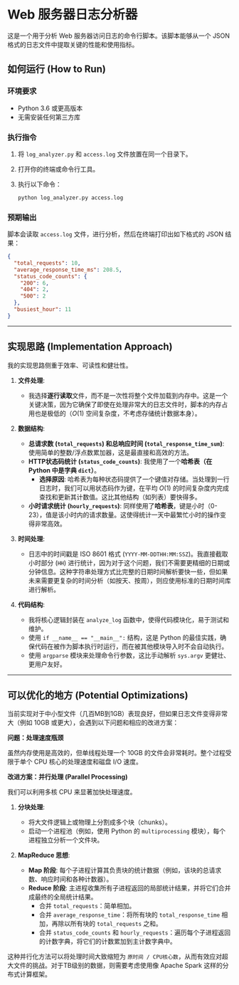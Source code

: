 # Web 服务器日志分析器

这是一个用于分析 Web 服务器访问日志的命令行脚本。该脚本能够从一个 JSON 格式的日志文件中提取关键的性能和使用指标。

## 如何运行 (How to Run)

### 环境要求

- Python 3.6 或更高版本
- 无需安装任何第三方库

### 执行指令

1.  将 `log_analyzer.py` 和 `access.log` 文件放置在同一个目录下。
2.  打开你的终端或命令行工具。
3.  执行以下命令：

    ```bash
    python log_analyzer.py access.log
    ```

### 预期输出

脚本会读取 `access.log` 文件，进行分析，然后在终端打印出如下格式的 JSON 结果：

```json
{
  "total_requests": 10,
  "average_response_time_ms": 208.5,
  "status_code_counts": {
    "200": 6,
    "404": 2,
    "500": 2
  },
  "busiest_hour": 11
}
```

---

## 实现思路 (Implementation Approach)

我的实现思路侧重于效率、可读性和健壮性。

1.  **文件处理**:
    - 我选择**逐行读取**文件，而不是一次性将整个文件加载到内存中。这是一个关键决策，因为它确保了即使在处理非常大的日志文件时，脚本的内存占用也是极低的（$O(1)$ 空间复杂度，不考虑存储统计数据本身）。

2.  **数据结构**:
    - **总请求数 (`total_requests`) 和总响应时间 (`total_response_time_sum`)**: 使用简单的整数/浮点数累加器，这是最直接和高效的方法。
    - **HTTP状态码统计 (`status_code_counts`)**: 我使用了一个**哈希表（在 Python 中是字典 `dict`）**。
        - **选择原因**: 哈希表为每种状态码提供了一个键值对存储。当处理到一行日志时，我们可以用状态码作为键，在平均 $O(1)$ 的时间复杂度内完成查找和更新其计数值。这比其他结构（如列表）要快得多。
    - **小时请求统计 (`hourly_requests`)**: 同样使用了**哈希表**，键是小时（0-23），值是该小时内的请求数量。这使得统计一天中最繁忙小时的操作变得非常高效。

3.  **时间处理**:
    - 日志中的时间戳是 ISO 8601 格式 (`YYYY-MM-DDTHH:MM:SSZ`)。我直接截取小时部分 (`HH`) 进行统计，因为对于这个问题，我们不需要更精细的日期或分钟信息。这种字符串处理方式比完整的日期时间解析要快一些，但如果未来需要更复杂的时间分析（如按天、按周），则应使用标准的日期时间库进行解析。

4.  **代码结构**:
    - 我将核心逻辑封装在 `analyze_log` 函数中，使得代码模块化，易于测试和维护。
    - 使用 `if __name__ == "__main__":` 结构，这是 Python 的最佳实践，确保代码在被作为脚本执行时运行，而在被其他模块导入时不会自动执行。
    - 使用 `argparse` 模块来处理命令行参数，这比手动解析 `sys.argv` 更健壮、更用户友好。

---

## 可以优化的地方 (Potential Optimizations)

当前实现对于中小型文件（几百MB到1GB）表现良好，但如果日志文件变得非常大（例如 10GB 或更大），会遇到以下问题和相应的改进方案：

**问题：处理速度瓶颈**

虽然内存使用是高效的，但单线程处理一个 10GB 的文件会非常耗时。整个过程受限于单个 CPU 核心的处理速度和磁盘 I/O 速度。

**改进方案：并行处理 (Parallel Processing)**

我们可以利用多核 CPU 来显著加快处理速度。

1.  **分块处理**:
    - 将大文件逻辑上或物理上分割成多个块（chunks）。
    - 启动一个进程池（例如，使用 Python 的 `multiprocessing` 模块），每个进程独立分析一个文件块。

2.  **MapReduce 思想**:
    - **Map 阶段**: 每个子进程计算其负责块的统计数据（例如，该块的总请求数、响应时间和各种计数器）。
    - **Reduce 阶段**: 主进程收集所有子进程返回的局部统计结果，并将它们合并成最终的全局统计结果。
        - 合并 `total_requests`：简单相加。
        - 合并 `average_response_time`：将所有块的 `total_response_time` 相加，再除以所有块的 `total_requests` 之和。
        - 合并 `status_code_counts` 和 `hourly_requests`：遍历每个子进程返回的计数字典，将它们的计数累加到主计数字典中。

这种并行化方法可以将处理时间大致缩短为 `原时间 / CPU核心数`，从而有效应对超大文件的挑战。对于TB级别的数据，则需要考虑使用像 Apache Spark 这样的分布式计算框架。
